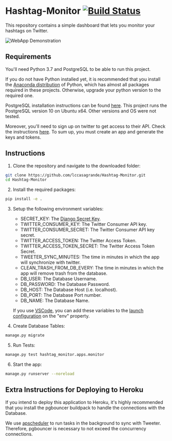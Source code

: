 # Hashtag-Monitor [![Build Status](https://travis-ci.com/lccasagrande/Hashtag-Monitor.svg?branch=master)](https://travis-ci.com/lccasagrande/Hashtag-Monitor)

This repository contains a simple dashboard that lets you monitor your hashtags on Twitter.

![WebApp Demonstration](hashtag_monitor/apps/monitor/docs/demonstration.gif)

## Requirements

You'll need Python 3.7 and PostgreSQL to be able to run this project.

If you do not have Python installed yet, it is recommended that you install the [Anaconda distribution](https://www.anaconda.com/distribution/) of Python, which has almost all packages required in these projects. Otherwise, upgrade your python version to the required one.

PostgreSQL installation instructions can be found [here](https://www.postgresql.org/download/). This project runs the PostgreSQL version 10 on Ubuntu x64. Other versions and OS were not tested.

Moreover, you'll need to sign up on twitter to get access to their API. Check the instructions [here](https://developer.twitter.com/). To sum up, you must create an app and generate the keys and tokens.

## Instructions

1. Clone the repository and navigate to the downloaded folder:

```bash
git clone https://github.com/lccasagrande/Hashtag-Monitor.git
cd Hashtag-Monitor
```

2. Install the required packages:

```bash
pip install -e .
```

3. Setup the following environment variables:
    - SECRET_KEY: The [Django Secret Key](https://docs.djangoproject.com/en/dev/ref/settings/#secret-key).
    - TWITTER_CONSUMER_KEY: The Twitter Consumer API key.
    - TWITTER_CONSUMER_SECRET: The Twitter Consumer API key secret.
    - TWITTER_ACCESS_TOKEN: The Twitter Access Token.
    - TWITTER_ACCESS_TOKEN_SECRET: The Twitter Access Token Secret.
    - TWEETER_SYNC_MINUTES: The time in minutes in which the app will synchronize with twitter.
    - CLEAN_TRASH_FROM_DB_EVERY: The time in minutes in which the app will remove trash from the database.
    - DB_USER: The Database Username.
    - DB_PASSWORD: The Database Password.
    - DB_HOST: The Database Host (i.e. localhost).
    - DB_PORT: The Database Port number.
    - DB_NAME: The Database Name.

    If you use [VSCode](https://code.visualstudio.com/), you can add these variables to the [launch configuration](https://code.visualstudio.com/docs/editor/debugging#_launch-configurations) on the "env" property.

4. Create Database Tables:

```bash
manage.py migrate
```

5. Run Tests:

```bash
manage.py test hashtag_monitor.apps.monitor
```

6. Start the app:

```bash
manage.py runserver --noreload
```

## Extra Instructions for Deploying to Heroku
If you intend to deploy this application to Heroku, it's highly recommended that you install the pgbouncer buildpack to handle the connections with the Database.

We use [apscheduler](https://apscheduler.readthedocs.io/en/latest/) to run tasks in the background to sync with Tweeter. Therefore, pgbouncer is necessary to not exceed the concurrency connections.
